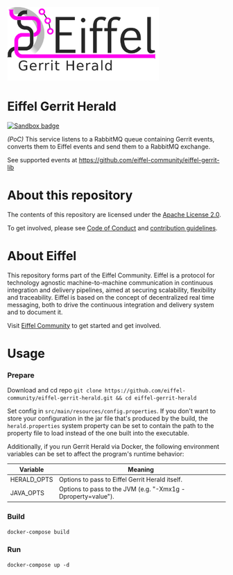 <!---
   Copyright 2018 Ericsson AB.
   For a full list of individual contributors, please see the commit history.

   Licensed under the Apache License, Version 2.0 (the "License");
   you may not use this file except in compliance with the License.
   You may obtain a copy of the License at

       http://www.apache.org/licenses/LICENSE-2.0

   Unless required by applicable law or agreed to in writing, software
   distributed under the License is distributed on an "AS IS" BASIS,
   WITHOUT WARRANTIES OR CONDITIONS OF ANY KIND, either express or implied.
   See the License for the specific language governing permissions and
   limitations under the License.
--->

<img src="./images/logo.png" alt="Eiffel Gerrit Herald" width="350"/>

# Eiffel Gerrit Herald

[![Sandbox badge](https://img.shields.io/badge/Stage-Sandbox-yellow)](https://github.com/eiffel-community/community/blob/master/PROJECT_LIFECYCLE.md#stage-sandbox)

*(PoC)* This service listens to a RabbitMQ queue containing Gerrit events, converts them to Eiffel events and send them to a RabbitMQ exchange.

See supported events at https://github.com/eiffel-community/eiffel-gerrit-lib

# About this repository
The contents of this repository are licensed under the [Apache License 2.0](./LICENSE).

To get involved, please see [Code of Conduct](https://github.com/eiffel-community/.github/blob/master/CODE_OF_CONDUCT.md) and [contribution guidelines](https://github.com/eiffel-community/.github/blob/master/CONTRIBUTING.md).

# About Eiffel
This repository forms part of the Eiffel Community. Eiffel is a protocol for technology agnostic machine-to-machine communication in continuous integration and delivery pipelines, aimed at securing scalability, flexibility and traceability. Eiffel is based on the concept of decentralized real time messaging, both to drive the continuous integration and delivery system and to document it.

Visit [Eiffel Community](https://eiffel-community.github.io) to get started and get involved.

# Usage

### Prepare
Download and cd repo `git clone https://github.com/eiffel-community/eiffel-gerrit-herald.git && cd eiffel-gerrit-herald`

Set config in `src/main/resources/config.properties`. If you don't
want to store your configuration in the jar file that's produced by
the build, the `herald.properties` system property can be set to
contain the path to the property file to load instead of the one
built into the executable.

Additionally, if you run Gerrit Herald via Docker, the following
environment variables can be set to affect the program's runtime
behavior:

| Variable      | Meaning
| ------------- | --------
| HERALD_OPTS   | Options to pass to Eiffel Gerrit Herald itself. |
| JAVA_OPTS     | Options to pass to the JVM (e.g. "-Xmx1g -Dproperty=value"). |

### Build
`docker-compose build`

### Run
`docker-compose up -d`

